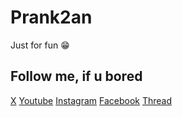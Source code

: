 # Prank2an

Just for fun 😁

## Follow me, if u bored
[X][social_x]
[Youtube][social_yt]
[Instagram][social_ig]
[Facebook][social_fb]
[Thread][social_tr]

[social_ig]: https://www.instagram.com/reymo_je_xefron
[social_yt]: https://www.youtube.com/@ReymoJe
[social_fb]: https://www.facebook.com/reyhan.abi.129
[social_x]: https://x.com/reymo_je
[social_tr]: https://www.threads.net/@reymo_je_xefron